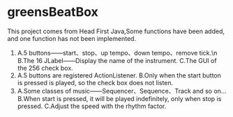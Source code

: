 # greensBeatBox
This project comes from Head First Java,Some functions have been added, and one function has not been implemented.


1.	A.5 buttons——start、stop、up tempo、down tempo、remove tick.\n
	  B.The 16 JLabel——Display the name of the instrument.
	  C.The GUI of the 256 check box.
2.	A.5 buttons are registered ActionListener.
	  B.Only when the start button is pressed is played, so the check box does not listen.
3.	A.Some classes of music——Sequencer、Sequence、Track and so on...
	  B.When start is pressed, it will be played indefinitely, only when stop is pressed.
	  C.Adjust the speed with the rhythm factor.
